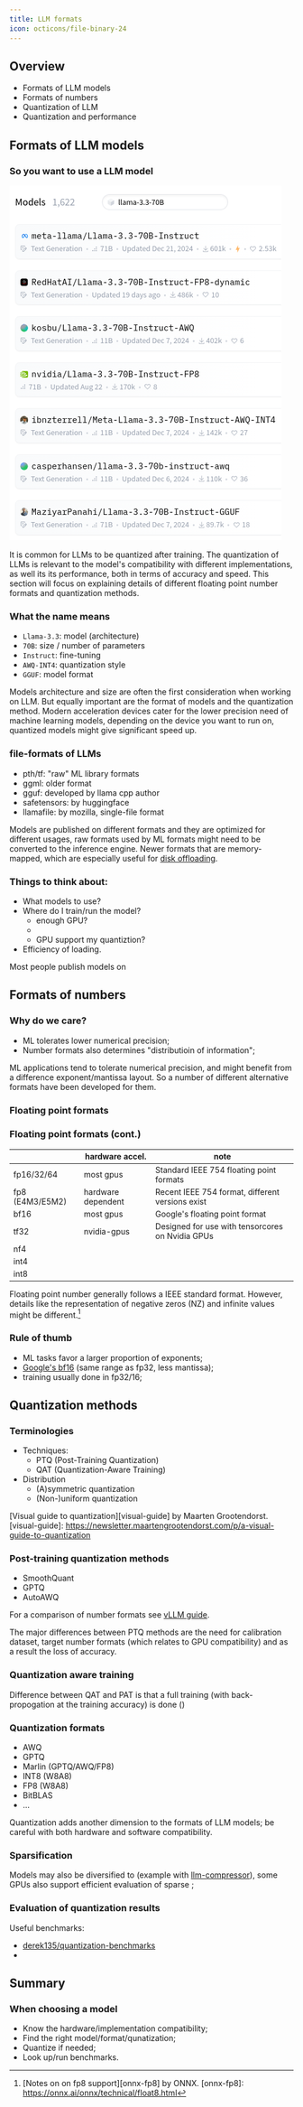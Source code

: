 ```yaml
---
title: LLM formats
icon: octicons/file-binary-24
---
```


## Overview

- Formats of LLM models
- Formats of numbers
- Quantization of LLM
- Quantization and performance

## Formats of LLM models

### So you want to use a LLM model

<img src="./figures/hf-search-models.png" alt="my caption" style="maxheight: 90%;"/>

<aside class="notes">

It is common for LLMs to be quantized after training. The quantization of
LLMs is relevant to the model's compatibility with different implementations, as
well its its performance, both in terms of accuracy and speed. This section will
focus on explaining details of different floating point number formats and
quantization methods.

</aside>

### What the name means

- `Llama-3.3`: model (architecture)
- `70B`: size / number of parameters
- `Instruct`: fine-tuning
- `AWQ-INT4`: quantization style
- `GGUF`: model format

<aside class="notes">

Models architecture and size are often the first consideration when working on
LLM.  But equally important are the format of models and the quantization
method. Modern acceleration devices cater for the lower precision need of
machine learning models, depending on the device you want to run on, quantized
models might give significant speed up.

</asisde>

### **file-formats** of LLMs

- pth/tf: "raw" ML library formats
- ggml: older format
- gguf: developed by llama cpp author
- safetensors: by huggingface
- llamafile: by mozilla, single-file format

<aside class="notes">

Models are published on different formats and they are optimized for different
usages, raw formats used by ML formats might need to be converted to the
inference engine. Newer formats that are memory-mapped, which are especially
useful for [disk offloading].

[disk offloading]: https://huggingface.co/docs/accelerate/package_reference/big_modeling#accelerate.disk_offload

</asisde>

### Things to think about:

- What models to use?
- Where do I train/run the model?
  + enough GPU?
  + 
  + GPU support my quantiztion?
- Efficiency of loading.

<aside class="notes">
Most people publish models on 

</asisde>

## Formats of numbers

### Why do we care?

- ML tolerates lower numerical precision;
- Number formats also determines "distributioin of information";

<aside class="notes">

ML applications tend to tolerate numerical precision, and might benefit from a difference
exponent/mantissa layout. So a number of different alternative formats have been developed for
them. 

</aside>

### Floating point formats


### Floating point formats (cont.)

|                 | hardware accel.    | note                                             |
|-----------------|--------------------|--------------------------------------------------|
| fp16/32/64      | most gpus          | Standard IEEE 754 floating point formats         |
| fp8 (E4M3/E5M2) | hardware dependent | Recent IEEE 754 format, different versions exist |
| bf16            | most gpus          | Google's floating point format                   |
| tf32            | nvidia-gpus        | Designed for use with tensorcores on Nvidia GPUs |
| nf4             |                    |                                                  |
| int4            |                    |                                                  |
| int8            |                    |                                                  |

[^3]: [Data types support][amd-fp-formats] by AMD RocM.
[amd-fp-formats]: https://rocm.docs.amd.com/en/latest/reference/precision-support.html

<aside class="notes">

Floating point number generally follows a IEEE standard format. However, details
like the representation of negative zeros (NZ) and infinite values might be
different.[^1]

[^1]: [Notes on on fp8 support][onnx-fp8] by ONNX.
[onnx-fp8]: https://onnx.ai/onnx/technical/float8.html

</aside>

### Rule of thumb

- ML tasks favor a larger proportion of exponents;
- [Google's bf16] (same range as fp32, less mantissa);
- training usually done in fp32/16;

[Google's bf16]: https://cloud.google.com/blog/products/ai-machine-learning/bfloat16-the-secret-to-high-performance-on-cloud-tpus

## Quantization methods

### Terminologies

- Techniques:
  + PTQ (Post-Training Quantization)
  + QAT (Quantization-Aware Training)
- Distribution
  + (A)symmetric quantization
  + (Non-)uniform quantization

[Visual guide to quantization][visual-guide] by Maarten Grootendorst.
[visual-guide]: https://newsletter.maartengrootendorst.com/p/a-visual-guide-to-quantization

### Post-training quantization methods

- SmoothQuant
- GPTQ
- AutoAWQ

For a comparison of number formats see [vLLM guide].

[vLLM guide]: https://github.com/vllm-project/llm-compressor/blob/main/docs/guides/compression_schemes.md

<aside class="notes">

The major differences between PTQ methods are the need for calibration dataset,
target number formats (which relates to GPU compatibility) and as a result the
loss of accuracy.

</aside>

### Quantization aware training


<aside class="notes">

Difference between QAT and PAT is that a full training (with back-propogation
at the training accuracy) is done ()

</aside>

### Quantization formats

- AWQ
- GPTQ
- Marlin (GPTQ/AWQ/FP8)
- INT8 (W8A8)
- FP8 (W8A8)
- BitBLAS
- ...

Quantization adds another dimension to the formats of LLM models;
be careful with both hardware and software compatibility.

### Sparsification

Models may also be diversified to (example with [llm-compressor]), 
some GPUs also support efficient evaluation of sparse ;

[llm-compressor]: https://github.com/vllm-project/llm-compressor/blob/main/examples/sparse_2of4_quantization_fp8/README.md

	
### Evaluation of quantization results


Useful benchmarks:

- [derek135/quantization-benchmarks](https://huggingface.co/datasets/derekl35/quantization-benchmarks)
- 


## Summary

### When choosing a model

+ Know the hardware/implementation compatibility;
+ Find the right model/format/qunatization;
+ Quantize if needed;
+ Look up/run benchmarks.
